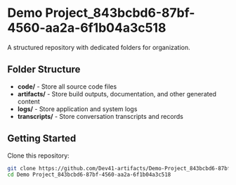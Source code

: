 # Demo Project_843bcbd6-87bf-4560-aa2a-6f1b04a3c518
A structured repository with dedicated folders for organization.

## Folder Structure

- **code/** - Store all source code files
- **artifacts/** - Store build outputs, documentation, and other generated content
- **logs/** - Store application and system logs
- **transcripts/** - Store conversation transcripts and records

## Getting Started

Clone this repository:
```bash
git clone https://github.com/Dev41-artifacts/Demo-Project_843bcbd6-87bf-4560-aa2a-6f1b04a3c518
cd Demo Project_843bcbd6-87bf-4560-aa2a-6f1b04a3c518
```
